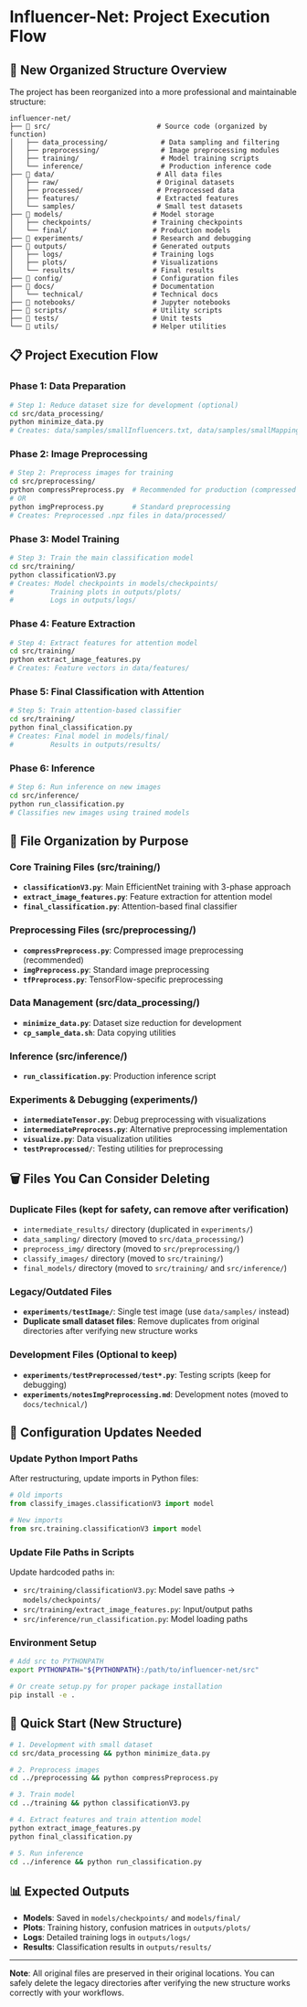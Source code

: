 # Influencer-Net: Project Execution Flow

## 🚀 New Organized Structure Overview

The project has been reorganized into a more professional and maintainable structure:

```
influencer-net/
├── 📂 src/                          # Source code (organized by function)
│   ├── data_processing/             # Data sampling and filtering
│   ├── preprocessing/               # Image preprocessing modules  
│   ├── training/                    # Model training scripts
│   └── inference/                   # Production inference code
├── 📂 data/                         # All data files
│   ├── raw/                        # Original datasets
│   ├── processed/                  # Preprocessed data
│   ├── features/                   # Extracted features
│   └── samples/                    # Small test datasets
├── 📂 models/                      # Model storage
│   ├── checkpoints/               # Training checkpoints
│   └── final/                     # Production models
├── 📂 experiments/                 # Research and debugging
├── 📂 outputs/                     # Generated outputs
│   ├── logs/                      # Training logs
│   ├── plots/                     # Visualizations
│   └── results/                   # Final results
├── 📂 config/                      # Configuration files
├── 📂 docs/                        # Documentation
│   └── technical/                 # Technical docs
├── 📂 notebooks/                   # Jupyter notebooks
├── 📂 scripts/                     # Utility scripts
├── 📂 tests/                       # Unit tests
└── 📂 utils/                       # Helper utilities
```

## 📋 Project Execution Flow

### Phase 1: Data Preparation
```bash
# Step 1: Reduce dataset size for development (optional)
cd src/data_processing/
python minimize_data.py
# Creates: data/samples/smallInfluencers.txt, data/samples/smallMappings.txt
```

### Phase 2: Image Preprocessing  
```bash
# Step 2: Preprocess images for training
cd src/preprocessing/
python compressPreprocess.py  # Recommended for production (compressed storage)
# OR
python imgPreprocess.py       # Standard preprocessing
# Creates: Preprocessed .npz files in data/processed/
```

### Phase 3: Model Training
```bash
# Step 3: Train the main classification model
cd src/training/
python classificationV3.py
# Creates: Model checkpoints in models/checkpoints/
#         Training plots in outputs/plots/
#         Logs in outputs/logs/
```

### Phase 4: Feature Extraction
```bash
# Step 4: Extract features for attention model
cd src/training/
python extract_image_features.py
# Creates: Feature vectors in data/features/
```

### Phase 5: Final Classification with Attention
```bash
# Step 5: Train attention-based classifier
cd src/training/
python final_classification.py
# Creates: Final model in models/final/
#         Results in outputs/results/
```

### Phase 6: Inference
```bash
# Step 6: Run inference on new images
cd src/inference/
python run_classification.py
# Classifies new images using trained models
```

## 📁 File Organization by Purpose

### Core Training Files (src/training/)
- **`classificationV3.py`**: Main EfficientNet training with 3-phase approach
- **`extract_image_features.py`**: Feature extraction for attention model  
- **`final_classification.py`**: Attention-based final classifier

### Preprocessing Files (src/preprocessing/)
- **`compressPreprocess.py`**: Compressed image preprocessing (recommended)
- **`imgPreprocess.py`**: Standard image preprocessing
- **`tfPreprocess.py`**: TensorFlow-specific preprocessing

### Data Management (src/data_processing/)
- **`minimize_data.py`**: Dataset size reduction for development
- **`cp_sample_data.sh`**: Data copying utilities

### Inference (src/inference/)
- **`run_classification.py`**: Production inference script

### Experiments & Debugging (experiments/)
- **`intermediateTensor.py`**: Debug preprocessing with visualizations
- **`intermediatePreprocess.py`**: Alternative preprocessing implementation
- **`visualize.py`**: Data visualization utilities
- **`testPreprocessed/`**: Testing utilities for preprocessing

## 🗑️ Files You Can Consider Deleting

### Duplicate Files (kept for safety, can remove after verification)
- `intermediate_results/` directory (duplicated in `experiments/`)
- `data_sampling/` directory (moved to `src/data_processing/`)
- `preprocess_img/` directory (moved to `src/preprocessing/`)  
- `classify_images/` directory (moved to `src/training/`)
- `final_models/` directory (moved to `src/training/` and `src/inference/`)

### Legacy/Outdated Files
- **`experiments/testImage/`**: Single test image (use `data/samples/` instead)
- **Duplicate small dataset files**: Remove duplicates from original directories after verifying new structure works

### Development Files (Optional to keep)
- **`experiments/testPreprocessed/test*.py`**: Testing scripts (keep for debugging)
- **`experiments/notesImgPreprocessing.md`**: Development notes (moved to `docs/technical/`)

## 🔧 Configuration Updates Needed

### Update Python Import Paths
After restructuring, update imports in Python files:
```python
# Old imports
from classify_images.classificationV3 import model

# New imports  
from src.training.classificationV3 import model
```

### Update File Paths in Scripts
Update hardcoded paths in:
- `src/training/classificationV3.py`: Model save paths → `models/checkpoints/`
- `src/training/extract_image_features.py`: Input/output paths
- `src/inference/run_classification.py`: Model loading paths

### Environment Setup
```bash
# Add src to PYTHONPATH
export PYTHONPATH="${PYTHONPATH}:/path/to/influencer-net/src"

# Or create setup.py for proper package installation
pip install -e .
```

## 🚀 Quick Start (New Structure)
```bash
# 1. Development with small dataset
cd src/data_processing && python minimize_data.py

# 2. Preprocess images  
cd ../preprocessing && python compressPreprocess.py

# 3. Train model
cd ../training && python classificationV3.py

# 4. Extract features and train attention model
python extract_image_features.py
python final_classification.py

# 5. Run inference
cd ../inference && python run_classification.py
```

## 📊 Expected Outputs
- **Models**: Saved in `models/checkpoints/` and `models/final/`
- **Plots**: Training history, confusion matrices in `outputs/plots/`
- **Logs**: Detailed training logs in `outputs/logs/`
- **Results**: Classification results in `outputs/results/`

---

**Note**: All original files are preserved in their original locations. You can safely delete the legacy directories after verifying the new structure works correctly with your workflows.